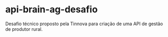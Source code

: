 # api-brain-ag-desafio
Desafio técnico proposto pela Tinnova para criação de uma API de gestão de produtor rural.
